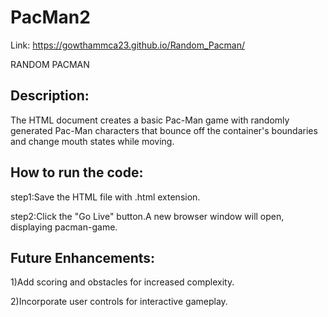 # PacMan2


Link: https://gowthammca23.github.io/Random_Pacman/

RANDOM PACMAN

## Description:

The HTML document creates a basic Pac-Man game with randomly generated Pac-Man characters that bounce off the container's boundaries and change mouth states while moving.

## How to run the code:

step1:Save the HTML file with .html extension.

step2:Click the "Go Live" button.A new browser window will open, displaying pacman-game.

## Future Enhancements:

1)Add scoring and obstacles for increased complexity.

2)Incorporate user controls for interactive gameplay.

